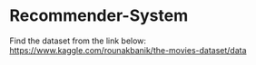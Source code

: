 # Recommender-System

Find the dataset from the link below:
https://www.kaggle.com/rounakbanik/the-movies-dataset/data

